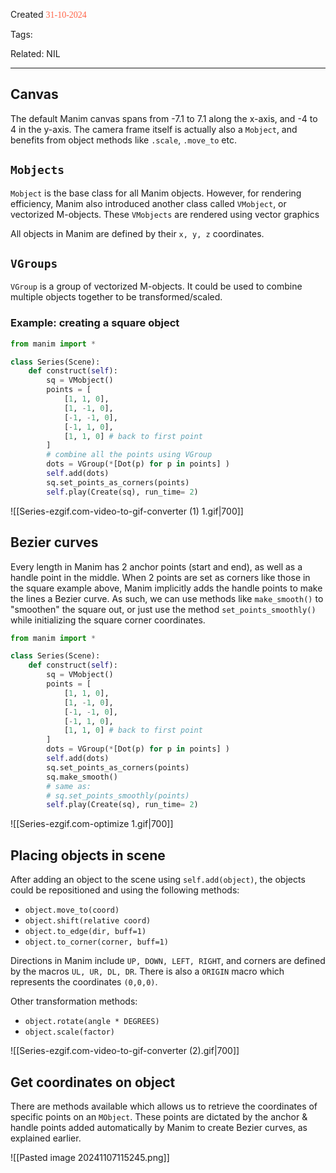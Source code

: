 
Created <font style="color:tomato; font-family:Consolas;">31-10-2024</font>

Tags: 

Related: NIL

****

## Canvas

The default Manim canvas spans from -7.1 to 7.1 along the x-axis, and -4 to 4 in the y-axis. The camera frame itself is actually also a `Mobject`, and benefits from object methods like `.scale`, `.move_to` etc.

## `Mobjects`

`Mobject` is the base class for all Manim objects. However, for rendering efficiency, Manim also introduced another class called `VMobject`, or vectorized M-objects. These `VMobjects` are rendered using vector graphics

All objects in Manim are defined by their `x, y, z` coordinates.

## `VGroups`

`VGroup` is a group of vectorized M-objects. It could be used to combine multiple objects together to be transformed/scaled.

### Example: creating a square object

````python
from manim import *

class Series(Scene):
    def construct(self):
        sq = VMobject()
        points = [
            [1, 1, 0],
            [1, -1, 0],
            [-1, -1, 0],
            [-1, 1, 0],
            [1, 1, 0] # back to first point
        ]
        # combine all the points using VGroup
        dots = VGroup(*[Dot(p) for p in points] )
        self.add(dots)
        sq.set_points_as_corners(points)
        self.play(Create(sq), run_time= 2)


````

![[Series-ezgif.com-video-to-gif-converter (1) 1.gif|700]]


## Bezier curves

Every length in Manim has 2 anchor points (start and end), as well as a handle point in the middle. When 2 points are set as corners like those in the square example above, Manim implicitly adds the handle points to make the lines a Bezier curve. As such, we can use methods like `make_smooth()`  to "smoothen" the square out, or just use the method `set_points_smoothly()` while initializing the square corner coordinates.

````python
from manim import *

class Series(Scene):
    def construct(self):
        sq = VMobject()
        points = [
            [1, 1, 0],
            [1, -1, 0],
            [-1, -1, 0],
            [-1, 1, 0],
            [1, 1, 0] # back to first point
        ]
        dots = VGroup(*[Dot(p) for p in points] )
        self.add(dots)
        sq.set_points_as_corners(points)
        sq.make_smooth()
        # same as:
        # sq.set_points_smoothly(points)
        self.play(Create(sq), run_time= 2)
````

![[Series-ezgif.com-optimize 1.gif|700]]


## Placing objects in scene

After adding an object to the scene using `self.add(object)`, the objects could be repositioned and using the following methods:

- `object.move_to(coord)`
- `object.shift(relative coord)`
- `object.to_edge(dir, buff=1)`
- `object.to_corner(corner, buff=1)`

Directions in Manim include `UP, DOWN, LEFT, RIGHT`, and corners are defined by the macros `UL, UR, DL, DR`.  There is also a `ORIGIN` macro which represents the coordinates `(0,0,0)`.

Other transformation methods:

- `object.rotate(angle * DEGREES)`
- `object.scale(factor)`

![[Series-ezgif.com-video-to-gif-converter (2).gif|700]]

## Get coordinates on object

There are methods available which allows us to retrieve the coordinates of specific points on an `MObject`. These points are dictated by the anchor & handle points added automatically by Manim to create Bezier curves, as explained earlier.

![[Pasted image 20241107115245.png]]